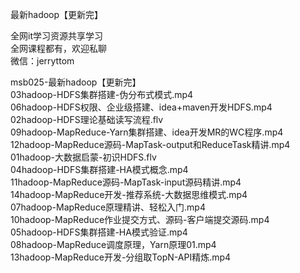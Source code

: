 最新hadoop【更新完】

全网it学习资源共享学习<br>全网课程都有，欢迎私聊<br>微信：jerryttom<br>

msb025-最新hadoop【更新完】<br> 03hadoop-HDFS集群搭建-伪分布式模式.mp4<br> 06hadoop-HDFS权限、企业级搭建、idea+maven开发HDFS.mp4<br> 02hadoop-HDFS理论基础读写流程.flv<br> 09hadoop-MapReduce-Yarn集群搭建、idea开发MR的WC程序.mp4<br> 12hadoop-MapReduce源码-MapTask-output和ReduceTask精讲.mp4<br> 01hadoop-大数据启蒙-初识HDFS.flv<br> 04hadoop-HDFS集群搭建-HA模式概念.mp4<br> 11hadoop-MapReduce源码-MapTask-input源码精讲.mp4<br> 14hadoop-MapReduce开发-推荐系统-大数据思维模式.mp4<br> 07hadoop-MapReduce原理精讲、轻松入门.mp4<br> 10hadoop-MapReduce作业提交方式、源码-客户端提交源码.mp4<br> 05hadoop-HDFS集群搭建-HA模式验证.mp4<br> 08hadoop-MapReduce调度原理，Yarn原理01.mp4<br> 13hadoop-MapReduce开发-分组取TopN-API精炼.mp4